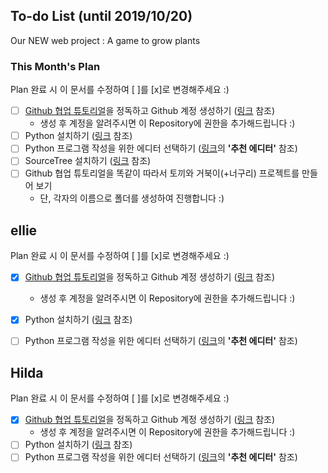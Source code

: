 ## To-do List (until 2019/10/20)
Our NEW web project : A game to grow plants

### This Month's Plan
Plan 완료 시 이 문서를 수정하여 [ ]를 [x]로 변경해주세요 :)
- [ ] [Github 협업 튜토리얼](https://milooy.wordpress.com/2017/06/21/working-together-with-github-tutorial/)을 정독하고 Github 계정 생성하기 ([링크](https://gabii.tistory.com/entry/Git-Github-%EA%B3%84%EC%A0%95-%EC%83%9D%EC%84%B1%ED%95%98%EA%B8%B0) 참조)
	- 생성 후 계정을 알려주시면 이 Repository에 권한을 추가해드립니다 :)
- [ ] Python 설치하기 ([링크](https://wikidocs.net/8) 참조)
- [ ] Python 프로그램 작성을 위한 에디터 선택하기 ([링크](https://wikidocs.net/17684)의 **'추천 에디터'** 참조)
- [ ] SourceTree 설치하기 ([링크](https://devjjo.tistory.com/24) 참조)
- [ ] Github 협업 튜토리얼을 똑같이 따라서 토끼와 거북이(+너구리) 프로젝트를 만들어 보기
	- 단, 각자의 이름으로 폴더를 생성하여 진행합니다 :)


## ellie
Plan 완료 시 이 문서를 수정하여 [ ]를 [x]로 변경해주세요 :)
- [x] [Github 협업 튜토리얼](https://milooy.wordpress.com/2017/06/21/working-together-with-github-tutorial/)을 정독하고 Github 계정 생성하기 ([링크](https://gabii.tistory.com/entry/Git-Github-%EA%B3%84%EC%A0%95-%EC%83%9D%EC%84%B1%ED%95%98%EA%B8%B0) 참조)
	- 생성 후 계정을 알려주시면 이 Repository에 권한을 추가해드립니다 :)
- [X] Python 설치하기 ([링크](https://wikidocs.net/8) 참조)
- [ ] Python 프로그램 작성을 위한 에디터 선택하기 ([링크](https://wikidocs.net/17684)의 **'추천 에디터'** 참조)


## Hilda
Plan 완료 시 이 문서를 수정하여 [ ]를 [x]로 변경해주세요 :)
- [x] [Github 협업 튜토리얼](https://milooy.wordpress.com/2017/06/21/working-together-with-github-tutorial/)을 정독하고 Github 계정 생성하기 ([링크](https://gabii.tistory.com/entry/Git-Github-%EA%B3%84%EC%A0%95-%EC%83%9D%EC%84%B1%ED%95%98%EA%B8%B0) 참조)
	- 생성 후 계정을 알려주시면 이 Repository에 권한을 추가해드립니다 :)
- [ ] Python 설치하기 ([링크](https://wikidocs.net/8) 참조)
- [ ] Python 프로그램 작성을 위한 에디터 선택하기 ([링크](https://wikidocs.net/17684)의 **'추천 에디터'** 참조)
